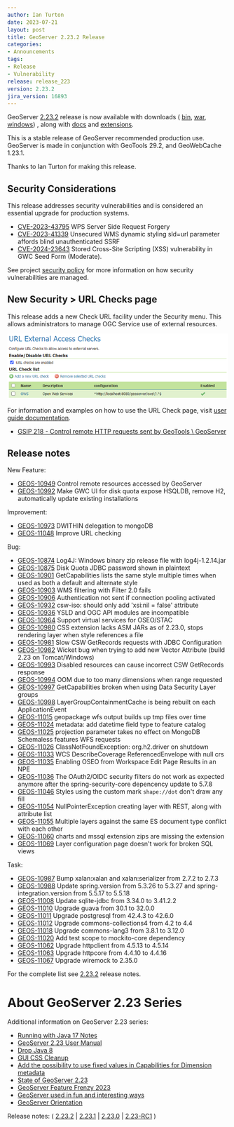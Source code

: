 ```yaml
---
author: Ian Turton
date: 2023-07-21
layout: post
title: GeoServer 2.23.2 Release
categories:
- Announcements
tags:
- Release
- Vulnerability
release: release_223
version: 2.23.2
jira_version: 16893
--- 
```


GeoServer [2.23.2](/release/2.23.2/) release is now available
with downloads (
[bin](https://sourceforge.net/projects/geoserver/files/GeoServer/2.23.2/geoserver-2.23.2-bin.zip/download),
[war](https://sourceforge.net/projects/geoserver/files/GeoServer/2.23.2/geoserver-2.23.2-war.zip/download),
[windows](https://sourceforge.net/projects/geoserver/files/GeoServer/2.23.2/GeoServer-2.23.2-winsetup.exe/download))
, along with 
[docs](https://sourceforge.net/projects/geoserver/files/GeoServer/2.23.2/geoserver-2.23.2-htmldoc.zip/download) and
[extensions](https://sourceforge.net/projects/geoserver/files/GeoServer/2.23.2/extensions/).

This is a stable release of GeoServer recommended production use.
GeoServer  is made in conjunction with GeoTools 29.2, and GeoWebCache 1.23.1. 

Thanks to Ian Turton for making this release. 

## Security Considerations

This release addresses security vulnerabilities and is considered an essential upgrade for production systems.

* [CVE-2023-43795](https://github.com/geoserver/geoserver/security/advisories/GHSA-5pr3-m5hm-9956) WPS Server Side Request Forgery
* [CVE-2023-41339](https://github.com/geoserver/geoserver/security/advisories/GHSA-cqpc-x2c6-2gmf) Unsecured WMS dynamic styling sld=url parameter affords blind unauthenticated SSRF
*   [CVE-2024-23643](https://github.com/geoserver/geoserver/security/advisories/GHSA-56r3-f536-5gf7) Stored Cross-Site Scripting (XSS) vulnerability in GWC Seed Form (Moderate).

See project [security policy](https://github.com/geoserver/geoserver/blob/main/SECURITY.md) for more information on how security vulnerabilities are managed.


## New Security > URL Checks page

This release adds a new Check URL facility under the Security menu. This allows administrators to manage OGC Service use of external resources.

![URL Checks](/img/posts/2.22/url-check.png) <br/>

For information and examples on how to use the URL Check page, visit [user guide documentation](https://docs.geoserver.org/maintain/en/user/security/urlchecks.html).

* [GSIP 218 - Control remote HTTP requests sent by GeoTools \\ GeoServer](https://github.com/geoserver/geoserver/wiki/GSIP-218)

## Release notes

New Feature:

* [GEOS-10949](https://osgeo-org.atlassian.net/browse/GEOS-10949) Control remote resources accessed by GeoServer
* [GEOS-10992](https://osgeo-org.atlassian.net/browse/GEOS-10992) Make GWC UI for disk quota expose HSQLDB, remove H2, automatically update existing installations 

Improvement:

* [GEOS-10973](https://osgeo-org.atlassian.net/browse/GEOS-10973) DWITHIN delegation to mongoDB
* [GEOS-11048](https://osgeo-org.atlassian.net/browse/GEOS-11048) Improve URL checking

Bug:

* [GEOS-10874](https://osgeo-org.atlassian.net/browse/GEOS-10874) Log4J: Windows binary zip release file with log4j-1.2.14.jar
* [GEOS-10875](https://osgeo-org.atlassian.net/browse/GEOS-10875) Disk Quota JDBC password shown in plaintext 
* [GEOS-10901](https://osgeo-org.atlassian.net/browse/GEOS-10901) GetCapabilities lists the same style multiple times when used as both a default and alternate style
* [GEOS-10903](https://osgeo-org.atlassian.net/browse/GEOS-10903) WMS filtering with Filter 2.0 fails
* [GEOS-10906](https://osgeo-org.atlassian.net/browse/GEOS-10906) Authentication not sent if connection pooling activated 
* [GEOS-10932](https://osgeo-org.atlassian.net/browse/GEOS-10932) csw-iso: should only add 'xsi:nil = false' attribute
* [GEOS-10936](https://osgeo-org.atlassian.net/browse/GEOS-10936) YSLD and OGC API modules are incompatible
* [GEOS-10964](https://osgeo-org.atlassian.net/browse/GEOS-10964) Support virtual services for OSEO/STAC
* [GEOS-10980](https://osgeo-org.atlassian.net/browse/GEOS-10980) CSS extension lacks ASM JARs as of 2.23.0, stops rendering layer when style references a file
* [GEOS-10981](https://osgeo-org.atlassian.net/browse/GEOS-10981) Slow CSW GetRecords requests with JDBC Configuration
* [GEOS-10982](https://osgeo-org.atlassian.net/browse/GEOS-10982) Wicket bug when trying to add new Vector Attribute (build 2.23 on Tomcat/Windows)
* [GEOS-10993](https://osgeo-org.atlassian.net/browse/GEOS-10993) Disabled resources can cause incorrect CSW GetRecords response
* [GEOS-10994](https://osgeo-org.atlassian.net/browse/GEOS-10994) OOM due to too many dimensions when range requested
* [GEOS-10997](https://osgeo-org.atlassian.net/browse/GEOS-10997) GetCapabilities broken when using Data Security Layer groups
* [GEOS-10998](https://osgeo-org.atlassian.net/browse/GEOS-10998) LayerGroupContainmentCache is being rebuilt on each ApplicationEvent
* [GEOS-11015](https://osgeo-org.atlassian.net/browse/GEOS-11015) geopackage wfs output builds up tmp files over time
* [GEOS-11024](https://osgeo-org.atlassian.net/browse/GEOS-11024) metadata: add datetime field type to feature catalog
* [GEOS-11025](https://osgeo-org.atlassian.net/browse/GEOS-11025) projection parameter takes no effect on MongoDB Schemaless features WFS requests
* [GEOS-11026](https://osgeo-org.atlassian.net/browse/GEOS-11026) ClassNotFoundException: org.h2.driver on shutdown
* [GEOS-11033](https://osgeo-org.atlassian.net/browse/GEOS-11033) WCS DescribeCoverage ReferencedEnvelope with null crs
* [GEOS-11035](https://osgeo-org.atlassian.net/browse/GEOS-11035) Enabling OSEO from Workspace Edit Page Results in an NPE
* [GEOS-11036](https://osgeo-org.atlassian.net/browse/GEOS-11036) The OAuth2/OIDC security filters do not 
  work as expected anymore after the spring-security-core depencency update to 5.7.8
* [GEOS-11046](https://osgeo-org.atlassian.net/browse/GEOS-11046) Styles using the custom mark `shape://dot` don't draw any fill
* [GEOS-11054](https://osgeo-org.atlassian.net/browse/GEOS-11054) NullPointerException creating layer with REST, along with attribute list
* [GEOS-11055](https://osgeo-org.atlassian.net/browse/GEOS-11055) Multiple layers against the same ES document type conflict with each other
* [GEOS-11060](https://osgeo-org.atlassian.net/browse/GEOS-11060) charts and mssql extension zips are missing the extension
* [GEOS-11069](https://osgeo-org.atlassian.net/browse/GEOS-11069) Layer configuration page doesn't work for broken SQL views

Task:

* [GEOS-10987](https://osgeo-org.atlassian.net/browse/GEOS-10987) Bump xalan:xalan and xalan:serializer from 2.7.2 to 2.7.3
* [GEOS-10988](https://osgeo-org.atlassian.net/browse/GEOS-10988) Update spring.version from 5.3.26 to 5.3.27 and spring-integration.version from 5.5.17 to 5.5.18
* [GEOS-11008](https://osgeo-org.atlassian.net/browse/GEOS-11008) Update sqlite-jdbc from 3.34.0 to 3.41.2.2
* [GEOS-11010](https://osgeo-org.atlassian.net/browse/GEOS-11010) Upgrade guava from 30.1 to 32.0.0
* [GEOS-11011](https://osgeo-org.atlassian.net/browse/GEOS-11011) Upgrade postgresql from 42.4.3 to 42.6.0
* [GEOS-11012](https://osgeo-org.atlassian.net/browse/GEOS-11012) Upgrade commons-collections4 from 4.2 to 4.4
* [GEOS-11018](https://osgeo-org.atlassian.net/browse/GEOS-11018) Upgrade commons-lang3 from 3.8.1 to 3.12.0
* [GEOS-11020](https://osgeo-org.atlassian.net/browse/GEOS-11020) Add test scope to mockito-core dependency
* [GEOS-11062](https://osgeo-org.atlassian.net/browse/GEOS-11062)  Upgrade httpclient from 4.5.13 to 4.5.14
* [GEOS-11063](https://osgeo-org.atlassian.net/browse/GEOS-11063) Upgrade httpcore from 4.4.10 to 4.4.16
* [GEOS-11067](https://osgeo-org.atlassian.net/browse/GEOS-11067) Upgrade wiremock to 2.35.0

For the complete list see [2.23.2](https://github.com/geoserver/geoserver/releases/tag/2.23.2) release notes. 

# About GeoServer 2.23 Series

Additional information on GeoServer 2.23 series:

* [Running with Java 17 
  Notes](https://docs.geoserver.org/2.23.x/en/user/production/java.html#running-on-java-17)
* [GeoServer 2.23 User Manual](https://docs.geoserver.org/2.23.x/en/user/)
* [Drop Java 8](https://github.com/geoserver/geoserver/wiki/GSIP-215)
* [GUI CSS Cleanup](https://github.com/geoserver/geoserver/wiki/GSIP-213)
* [Add the possibility to use fixed values in Capabilities for Dimension metadata](https://github.com/geoserver/geoserver/wiki/GSIP-208)
* [State of GeoServer 2.23](https://docs.google.com/presentation/d/1nRKIILXWGLMGXZ6thfJgPR9kZ6Wh8Hp1dwZdQGw2YRc/edit?usp=share_link)
* [GeoServer Feature Frenzy 2023](https://docs.google.com/presentation/d/1vE8eCrOyewoH54g8CjuoiO3pxVLToEpuvpoZWmy0wTg/edit?usp=share_link)
* [GeoServer used in fun and interesting ways](https://docs.google.com/presentation/d/1PP2qk7eH8TzAf1tvEWH7Geattd0YFh7ZEDx1_tlrRWY/edit?usp=share_link)
* [GeoServer Orientation](https://docs.google.com/presentation/d/1sh9C4dIkDRnk3quCD1PRYoiJhjI9dqnAdOScJCgQWU8/edit?usp=share_link)

Release notes:
( [2.23.2](https://github.com/geoserver/geoserver/releases/tag/2.23.2)
| [2.23.1](https://github.com/geoserver/geoserver/releases/tag/2.23.1)
| [2.23.0](https://github.com/geoserver/geoserver/releases/tag/2.23.0)
| [2.23-RC1](https://github.com/geoserver/geoserver/releases/tag/2.23-RC1)
) 

